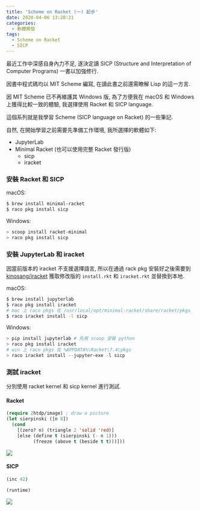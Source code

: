 ```yaml
---
title: 'Scheme on Racket (一) 起步'
date: 2020-04-06 13:20:21
categories:
  - 軟體開發
tags:
  - Scheme on Racket
  - SICP
---
```


最近工作中深感自身內力不足, 遂決定讀 SICP (Structure and Interpretation of Computer Programs) 一書以加強修行.

因書中程式碼均以 MIT Scheme 編寫, 在讀此書之前還需瞭解 Lisp 的這一方言.

因 MIT Scheme 已不再維護其 Windows 版, 為了方便我在 macOS 和 Windows 上獲得比較一致的體驗, 我選擇使用 Racket 和 SICP language.

這個系列就是我學習 Scheme (SICP language on Racket) 的一些筆記.

<!--more-->

自然, 在開始學習之前需要先準備工作環境, 我所選擇的軟體如下:

* JupyterLab
* Minimal Racket (也可以使用完整 Racket 發行版)
  * sicp
  * iracket

### 安裝 Racket 和 SICP

macOS:

```bash
$ brew install minimal-racket
$ raco pkg install sicp
```

Windows:

```powershell
> scoop install racket-minimal
> raco pkg install sicp
```

### 安裝 JupyterLab 和 iracket

因當前版本的 iracket 不支援選擇語言, 所以在通過 rack pkg 安裝好之後需要到 [kinosang/iracket](https://github.com/kinosang/iracket) 獲取修改版的 `install.rkt` 和 `iracket.rkt` 並替換到本地.

macOS:

```bash
$ brew install jupyterlab
$ raco pkg install iracket
# mac 上 raco pkgs 在 /usr/local/opt/minimal-racket/share/racket/pkgs
$ raco iracket install -l sicp
```

Windows:

```powershell
> pip install jupyterlab # 先用 scoop 安裝 python
> raco pkg install iracket
# win 上 raco pkgs 在 %APPDATA%\Racket\7.4\pkgs
> raco iracket install --jupyter-exe -l sicp
```

### 測試 iracket

分別使用 racket kernel 和 sicp kernel 進行測試.

#### Racket

```lisp
(require 2htdp/image) ; draw a picture
(let sierpinski ([n 8])
  (cond
    [(zero? n) (triangle 2 'solid 'red)]
    [else (define t (sierpinski (- n 1)))
          (freeze (above t (beside t t)))]))
```

![](c977d83335ebefeb667f3932375f44dd5514cadc.png)

#### SICP

```lisp
(inc 42)

(runtime)
```

![](aa8df7934589ebc45abaafb1df9cdb4ed0d792a6.png)
